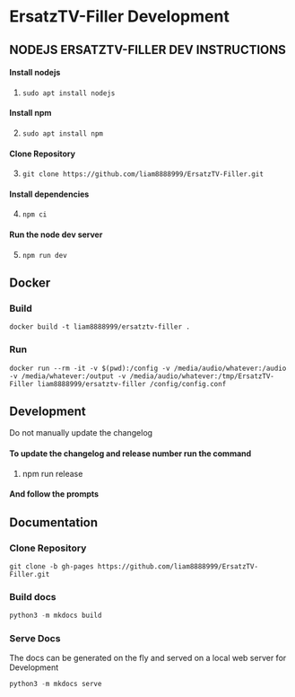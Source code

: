 # ErsatzTV-Filler Development

## NODEJS ERSATZTV-FILLER DEV INSTRUCTIONS
#### Install nodejs
1. `sudo apt install nodejs`
#### Install npm
2. `sudo apt install npm`
#### Clone Repository
3. `git clone https://github.com/liam8888999/ErsatzTV-Filler.git`
#### Install dependencies
4. `npm ci`
#### Run the node dev server
5. `npm run dev`



## Docker

### Build

```shell
docker build -t liam8888999/ersatztv-filler .
```

### Run

```shell
docker run --rm -it -v $(pwd):/config -v /media/audio/whatever:/audio -v /media/whatever:/output -v /media/audio/whatever:/tmp/ErsatzTV-Filler liam8888999/ersatztv-filler /config/config.conf
```

## Development
Do not manually update the changelog
#### To update the changelog and release number run the command
1. npm run release
#### And follow the prompts


## Documentation

### Clone Repository
`git clone -b gh-pages https://github.com/liam8888999/ErsatzTV-Filler.git`

### Build docs
```python
python3 -m mkdocs build
```

### Serve Docs
The docs can be generated on the fly and served on a local web server for Development
```python
python3 -m mkdocs serve
```
